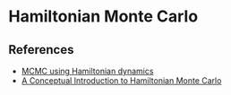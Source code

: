 # Hamiltonian Monte Carlo

## References

- [MCMC using Hamiltonian dynamics](https://arxiv.org/abs/1206.1901)
- [A Conceptual Introduction to Hamiltonian Monte Carlo](https://arxiv.org/abs/1701.02434)
